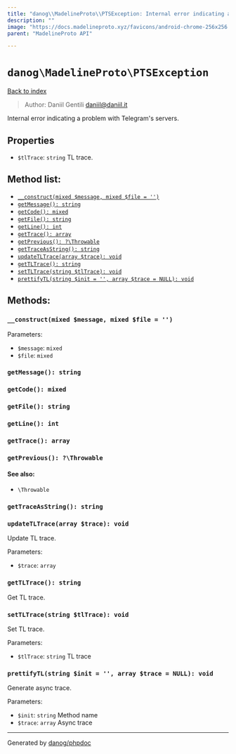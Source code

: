 ```yaml
---
title: "danog\\MadelineProto\\PTSException: Internal error indicating a problem with Telegram's servers."
description: ""
image: "https://docs.madelineproto.xyz/favicons/android-chrome-256x256.png"
parent: "MadelineProto API"

---
```

# `danog\MadelineProto\PTSException`
[Back to index](../../index.html)

> Author: Daniil Gentili <daniil@daniil.it>  
  

Internal error indicating a problem with Telegram's servers.  



## Properties
* `$tlTrace`: `string` TL trace.

## Method list:
* [`__construct(mixed $message, mixed $file = '')`](#__construct-mixed-message-mixed-file)
* [`getMessage(): string`](#getmessage-string)
* [`getCode(): mixed`](#getcode-mixed)
* [`getFile(): string`](#getfile-string)
* [`getLine(): int`](#getline-int)
* [`getTrace(): array`](#gettrace-array)
* [`getPrevious(): ?\Throwable`](#getprevious-throwable)
* [`getTraceAsString(): string`](#gettraceasstring-string)
* [`updateTLTrace(array $trace): void`](#updatetltrace-array-trace-void)
* [`getTLTrace(): string`](#gettltrace-string)
* [`setTLTrace(string $tlTrace): void`](#settltrace-string-tltrace-void)
* [`prettifyTL(string $init = '', array $trace = NULL): void`](#prettifytl-string-init-array-trace-null-void)

## Methods:
### `__construct(mixed $message, mixed $file = '')`




Parameters:

* `$message`: `mixed`   
* `$file`: `mixed`   



### `getMessage(): string`





### `getCode(): mixed`





### `getFile(): string`





### `getLine(): int`





### `getTrace(): array`





### `getPrevious(): ?\Throwable`




#### See also: 
* `\Throwable`




### `getTraceAsString(): string`





### `updateTLTrace(array $trace): void`

Update TL trace.


Parameters:

* `$trace`: `array`   



### `getTLTrace(): string`

Get TL trace.



### `setTLTrace(string $tlTrace): void`

Set TL trace.


Parameters:

* `$tlTrace`: `string` TL trace  



### `prettifyTL(string $init = '', array $trace = NULL): void`

Generate async trace.


Parameters:

* `$init`: `string` Method name  
* `$trace`: `array` Async trace  



---
Generated by [danog/phpdoc](https://phpdoc.daniil.it)

